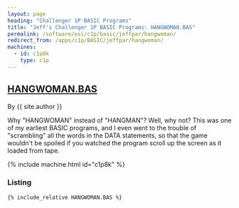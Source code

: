```yaml
---
layout: page
heading: "Challenger 1P BASIC Programs"
title: "Jeff's Challenger 1P BASIC Programs: HANGWOMAN.BAS"
permalink: /software/osi/c1p/basic/jeffpar/hangwoman/
redirect_from: /apps/c1p/BASIC/jeffpar/hangwoman/
machines:
  - id: c1p8k
    type: c1p
---
```


## [HANGWOMAN.BAS](#listing)

By {{ site.author }}

Why "HANGWOMAN" instead of "HANGMAN"?  Well, why not?  This was one of my earliest BASIC programs, and I
even went to the trouble of "scrambling" all the words in the DATA statements, so that the game wouldn't be
spoiled if you watched the program scroll up the screen as it loaded from tape.

{% include machine.html id="c1p8k" %}

### Listing

```bas
{% include_relative HANGWOMAN.BAS %}
```
